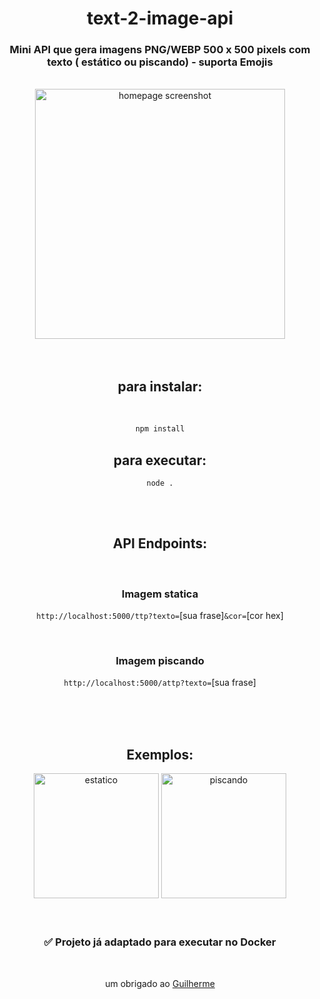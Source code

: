 <center>
<h1>text-2-image-api</h1>

### Mini API que gera imagens PNG/WEBP 500 x 500 pixels com texto ( estático ou piscando) - suporta Emojis
<br>
<img src="https://github.com/erickythierry/text-2-image-api/blob/main/screenshot.jpg?raw=true" alt="homepage screenshot" height="400">
<br>
<br>
<br>

## para instalar:

<br>

```js 
npm install
```
<h2>para executar:</h3>

```
node .
```
<br>
<br>

## API Endpoints:

<br>

### Imagem statica

`http://localhost:5000/ttp?texto=`[sua frase]`&cor=`[cor hex]

<br>

### Imagem piscando

`http://localhost:5000/attp?texto=`[sua frase]


<br>
<br>
<br>

## Exemplos:

<img src="https://github.com/erickythierry/text-2-image-api/blob/main/exemploEstatico.webp?raw=true" alt="estatico" height="200">
<img src="https://github.com/erickythierry/text-2-image-api/blob/main/exemploAnimado.webp?raw=true" alt="piscando" height="200">
<br>
<br>
<br>
<h3>✅ Projeto já adaptado para executar no Docker</h3>
<br>
<p>um obrigado ao <a href="https://github.com/guiguicdd">Guilherme</a></p> 
</center>